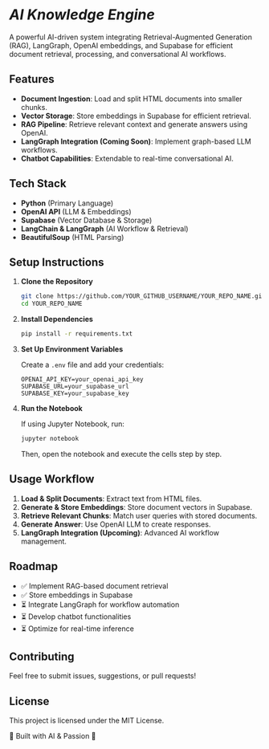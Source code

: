 # _AI Knowledge Engine_

A powerful AI-driven system integrating Retrieval-Augmented Generation (RAG), LangGraph, OpenAI embeddings, and Supabase for efficient document retrieval, processing, and conversational AI workflows.

## Features

- **Document Ingestion**: Load and split HTML documents into smaller chunks.
- **Vector Storage**: Store embeddings in Supabase for efficient retrieval.
- **RAG Pipeline**: Retrieve relevant context and generate answers using OpenAI.
- **LangGraph Integration (Coming Soon)**: Implement graph-based LLM workflows.
- **Chatbot Capabilities**: Extendable to real-time conversational AI.

## Tech Stack

- **Python** (Primary Language)
- **OpenAI API** (LLM & Embeddings)
- **Supabase** (Vector Database & Storage)
- **LangChain & LangGraph** (AI Workflow & Retrieval)
- **BeautifulSoup** (HTML Parsing)

## Setup Instructions

1. **Clone the Repository**
    ```sh
    git clone https://github.com/YOUR_GITHUB_USERNAME/YOUR_REPO_NAME.git
    cd YOUR_REPO_NAME
    ```

2. **Install Dependencies**
    ```sh
    pip install -r requirements.txt
    ```

3. **Set Up Environment Variables**

    Create a `.env` file and add your credentials:
    ```env
    OPENAI_API_KEY=your_openai_api_key
    SUPABASE_URL=your_supabase_url
    SUPABASE_KEY=your_supabase_key
    ```

4. **Run the Notebook**

    If using Jupyter Notebook, run:
    ```sh
    jupyter notebook
    ```
    Then, open the notebook and execute the cells step by step.


## Usage Workflow

1. **Load & Split Documents**: Extract text from HTML files.
2. **Generate & Store Embeddings**: Store document vectors in Supabase.
3. **Retrieve Relevant Chunks**: Match user queries with stored documents.
4. **Generate Answer**: Use OpenAI LLM to create responses.
5. **LangGraph Integration (Upcoming)**: Advanced AI workflow management.

## Roadmap

- ✅ Implement RAG-based document retrieval
- ✅ Store embeddings in Supabase
- ⏳ Integrate LangGraph for workflow automation
- ⏳ Develop chatbot functionalities
- ⏳ Optimize for real-time inference

## Contributing

Feel free to submit issues, suggestions, or pull requests!

## License

This project is licensed under the MIT License.

🚀 Built with AI & Passion 🚀
